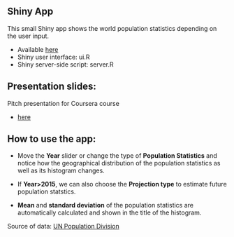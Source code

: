 ## Shiny App
This small Shiny app shows the world population statistics depending on the user input.
- Available [here](https://dinoleekl.shinyapps.io/worldPopApp/)
- Shiny user interface: ui.R
- Shiny server-side script: server.R

## Presentation slides: 
Pitch presentation for Coursera course
- [here](http://dinoleekl.github.io/WorldPopApp/worldPopAppPresentation.html)

## How to use the app:

- Move the **Year** slider or change the type of **Population Statistics** and notice how the geographical distribution of the population statistics as well as its histogram changes.

- If **Year>2015**, we can also choose the **Projection type** to estimate future population statstics.

- **Mean** and **standard deviation** of the population statistics are automatically calculated
and shown in the title of the histogram.

Source of data: [UN Population Division](http://esa.un.org/unpd/wpp/Download/Standard/ASCII/)
